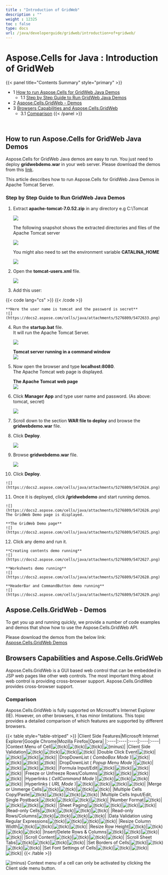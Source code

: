 ```yaml
---
title : "Introduction of GridWeb" 
description : "" 
weight : 12325 
toc : false
type: docs
url: /java/developerguide/gridweb/introduction+of+gridweb/
---
```


# Aspose.Cells for Java : Introduction of GridWeb


{{< panel title="Contents Summary" style="primary" >}}
*   1 [How to run Aspose.Cells for GridWeb Java Demos](#how-to-run-aspose.cells-for-gridweb-java-demos)
    *   1.1 [Step by Step Guide to Run GridWeb Java Demos](#step-by-step-guide-to-run-gridweb-java-demos)
*   2 [Aspose.Cells.GridWeb - Demos](#aspose.cells.gridweb---demos)
*   3 [Browsers Capabilities and Aspose.Cells.GridWeb](#browsers-capabilities-and-aspose.cells.gridweb)
    *   3.1 [Comparison](#comparison)
{{< /panel >}}
 

 

## How to run Aspose.Cells for GridWeb Java Demos

Aspose.Cells for GridWeb Java demos are easy to run. You just need to deploy **gridwebdemo.war** in your web server. Please download the demos from this [link](https://forum.aspose.com/uploads/discourse_instance3/22292).

This article describes how to run Aspose.Cells for GridWeb Java Demos in Apache Tomcat Server.

### Step by Step Guide to Run GridWeb Java Demos

1.  Extract **apache-tomcat-7.0.52.zip** in any directory e.g C:\\Tomcat  
      
    ![](https://docs2.aspose.com/cells/java/attachments/5276809/5472644.png)  
      
    The following snapshot shows the extracted directories and files of the Apache Tomcat server  
      
    ![](https://docs2.aspose.com/cells/java/attachments/5276809/5472630.png)  
      
    You might also need to set the environment variable **CATALINA\_HOME**  
      
    ![](https://docs2.aspose.com/cells/java/attachments/5276809/5472631.png)
2.  Open the **tomcat-users.xml** file.  
      
    ![](https://docs2.aspose.com/cells/java/attachments/5276809/5472632.png)
3.  Add this user:
    
{{< code lang="cs" >}}
  <role rolename="manager-gui"/>
  <user username="tomcat" password="secret" roles="manager-gui"/>
{{< /code >}}
    
      
      
    **Here the user name is tomcat and the password is secret**  
    ![](https://docs2.aspose.com/cells/java/attachments/5276809/5472633.png)
    
4.  Run the **startup.bat** file.  
    It will run the Apache Tomcat Server.  
      
    ![](https://docs2.aspose.com/cells/java/attachments/5276809/5472634.png)  
      
    **Tomcat server running in a command window**  
    ![](https://docs2.aspose.com/cells/java/attachments/5276809/5472635.png)
5.  Now open the browser and type **localhost:8080**.  
    The Apache Tomcat web page is displayed.  
      
    **The Apache Tomcat web page**  
    ![](https://docs2.aspose.com/cells/java/attachments/5276809/5472636.png)
6.  Click **Manager App** and type user name and password. (As above: tomcat, secret)  
      
    ![](https://docs2.aspose.com/cells/java/attachments/5276809/5472637.png)
7.  Scroll down to the section **WAR file to deploy** and browse the **gridwebdemo.war** file.
8.  Click **Deploy**.  
      
    ![](https://docs2.aspose.com/cells/java/attachments/5276809/5472622.png)
9.  Browse **gridwebdemo.war** file.  
      
    ![](https://docs2.aspose.com/cells/java/attachments/5276809/5472623.png)
10.  Click **Deploy**.  
      
    ![](https://docs2.aspose.com/cells/java/attachments/5276809/5472624.png)
11.  Once it is deployed, click **/gridwebdemo** and start running demos.  
      
    ![](https://docs2.aspose.com/cells/java/attachments/5276809/5472626.png)  
    The GridWeb Demo page is displayed.  
      
    **The GridWeb Demo page**  
    ![](https://docs2.aspose.com/cells/java/attachments/5276809/5472625.png)
12.  Click any demo and run it.  
      
    **Creating contents demo running**  
    ![](https://docs2.aspose.com/cells/java/attachments/5276809/5472627.png)  
      
    **Worksheets demo running**  
    ![](https://docs2.aspose.com/cells/java/attachments/5276809/5472628.png)  
      
    **HeaderBar and CommandButton demo running**  
    ![](https://docs2.aspose.com/cells/java/attachments/5276809/5472629.png)

## Aspose.Cells.GridWeb - Demos

To get you up and running quickly, we provide a number of code examples and demos that show how to use the Aspose.Cells.GridWeb API.

Please download the demos from the below link:  
[Aspose.Cells.GridWeb Demos](https://forum.aspose.com/uploads/discourse_instance3/22292)

## Browsers Capabilities and Aspose.Cells.GridWeb

Aspose.Cells.GridWeb is a GUI based web control that can be embedded in JSP web pages like other web controls. The most important thing about web control is providing cross-browser support. Aspose.Cells.GridWeb provides cross-browser support.

### Comparison

Aspose.Cells.GridWeb is fully supported on Microsoft's Internet Explorer (IE). However, on other browsers, it has minor limitations. This topic provides a detailed comparison of which features are supported by different browsers.

{{< table style="table-striped" >}}
|Client Side Features|Microsoft Internet Explorer|Google Chrome|Mozilla Firefox|Opera|
|:----|:----|:----|:----|:----|
|Context Menu of Cell|![(tick)](https://docs2.aspose.com/cells/java/images/icons/emoticons/check.png)|![(tick)](https://docs2.aspose.com/cells/java/images/icons/emoticons/check.png)|![(tick)](https://docs2.aspose.com/cells/java/images/icons/emoticons/check.png)|![(minus)](s/en_GB-1988229788/4108/b47156ace146e4f759b49ef98258cb637bdd5af8.5/_/images/icons/emoticons/forbidden.png)|
|Client Side Validation|![(tick)](https://docs2.aspose.com/cells/java/images/icons/emoticons/check.png)|![(tick)](https://docs2.aspose.com/cells/java/images/icons/emoticons/check.png)|![(tick)](https://docs2.aspose.com/cells/java/images/icons/emoticons/check.png)|![(tick)](https://docs2.aspose.com/cells/java/images/icons/emoticons/check.png)|
|Double Click Event|![(tick)](https://docs2.aspose.com/cells/java/images/icons/emoticons/check.png)|![(tick)](https://docs2.aspose.com/cells/java/images/icons/emoticons/check.png)|![(tick)](https://docs2.aspose.com/cells/java/images/icons/emoticons/check.png)|![(tick)](https://docs2.aspose.com/cells/java/images/icons/emoticons/check.png)|
|DropDownList ( *ComboBox Mode* )|![(tick)](https://docs2.aspose.com/cells/java/images/icons/emoticons/check.png)|![(tick)](https://docs2.aspose.com/cells/java/images/icons/emoticons/check.png)|![(tick)](https://docs2.aspose.com/cells/java/images/icons/emoticons/check.png)|![(tick)](https://docs2.aspose.com/cells/java/images/icons/emoticons/check.png)|
|DropDownList ( *Popup Menu Mode* )|![(tick)](https://docs2.aspose.com/cells/java/images/icons/emoticons/check.png)|![(tick)](https://docs2.aspose.com/cells/java/images/icons/emoticons/check.png)|![(tick)](https://docs2.aspose.com/cells/java/images/icons/emoticons/check.png)|![(tick)](https://docs2.aspose.com/cells/java/images/icons/emoticons/check.png)|
|Formula Input/Edit|![(tick)](https://docs2.aspose.com/cells/java/images/icons/emoticons/check.png)|![(tick)](https://docs2.aspose.com/cells/java/images/icons/emoticons/check.png)|![(tick)](https://docs2.aspose.com/cells/java/images/icons/emoticons/check.png)|![(tick)](https://docs2.aspose.com/cells/java/images/icons/emoticons/check.png)|
|Freeze or Unfreeze Rows/Columns|![(tick)](https://docs2.aspose.com/cells/java/images/icons/emoticons/check.png)|![(tick)](https://docs2.aspose.com/cells/java/images/icons/emoticons/check.png)|![(tick)](https://docs2.aspose.com/cells/java/images/icons/emoticons/check.png)|![(tick)](https://docs2.aspose.com/cells/java/images/icons/emoticons/check.png)|
|Hyperlinks ( *CellCommand Mode* )|![(tick)](https://docs2.aspose.com/cells/java/images/icons/emoticons/check.png)|![(tick)](https://docs2.aspose.com/cells/java/images/icons/emoticons/check.png)|![(tick)](https://docs2.aspose.com/cells/java/images/icons/emoticons/check.png)|![(tick)](https://docs2.aspose.com/cells/java/images/icons/emoticons/check.png)|
|Hyperlinks ( *URL Mode* )|![(tick)](https://docs2.aspose.com/cells/java/images/icons/emoticons/check.png)|![(tick)](https://docs2.aspose.com/cells/java/images/icons/emoticons/check.png)|![(tick)](https://docs2.aspose.com/cells/java/images/icons/emoticons/check.png)|![(tick)](https://docs2.aspose.com/cells/java/images/icons/emoticons/check.png)|
|Merge or Unmerge Cells|![(tick)](https://docs2.aspose.com/cells/java/images/icons/emoticons/check.png)|![(tick)](https://docs2.aspose.com/cells/java/images/icons/emoticons/check.png)|![(tick)](https://docs2.aspose.com/cells/java/images/icons/emoticons/check.png)|![(tick)](https://docs2.aspose.com/cells/java/images/icons/emoticons/check.png)|
|Multiple Cells Copy/Paste|![(tick)](https://docs2.aspose.com/cells/java/images/icons/emoticons/check.png)|![(tick)](https://docs2.aspose.com/cells/java/images/icons/emoticons/check.png)|![(tick)](https://docs2.aspose.com/cells/java/images/icons/emoticons/check.png)|![(tick)](https://docs2.aspose.com/cells/java/images/icons/emoticons/check.png)|
|Multiple Cells Input/Edit, Single Postback|![(tick)](https://docs2.aspose.com/cells/java/images/icons/emoticons/check.png)|![(tick)](https://docs2.aspose.com/cells/java/images/icons/emoticons/check.png)|![(tick)](https://docs2.aspose.com/cells/java/images/icons/emoticons/check.png)|![(tick)](https://docs2.aspose.com/cells/java/images/icons/emoticons/check.png)|
|Number Format|![(tick)](https://docs2.aspose.com/cells/java/images/icons/emoticons/check.png)|![(tick)](https://docs2.aspose.com/cells/java/images/icons/emoticons/check.png)|![(tick)](https://docs2.aspose.com/cells/java/images/icons/emoticons/check.png)|![(tick)](https://docs2.aspose.com/cells/java/images/icons/emoticons/check.png)|
|Sheet Paging|![(tick)](https://docs2.aspose.com/cells/java/images/icons/emoticons/check.png)|![(tick)](https://docs2.aspose.com/cells/java/images/icons/emoticons/check.png)|![(tick)](https://docs2.aspose.com/cells/java/images/icons/emoticons/check.png)|![(tick)](https://docs2.aspose.com/cells/java/images/icons/emoticons/check.png)|
|Read-only Cells|![(tick)](https://docs2.aspose.com/cells/java/images/icons/emoticons/check.png)|![(tick)](https://docs2.aspose.com/cells/java/images/icons/emoticons/check.png)|![(tick)](https://docs2.aspose.com/cells/java/images/icons/emoticons/check.png)|![(tick)](https://docs2.aspose.com/cells/java/images/icons/emoticons/check.png)|
|Read-only Rows/Columns|![(tick)](https://docs2.aspose.com/cells/java/images/icons/emoticons/check.png)|![(tick)](https://docs2.aspose.com/cells/java/images/icons/emoticons/check.png)|![(tick)](https://docs2.aspose.com/cells/java/images/icons/emoticons/check.png)|![(tick)](https://docs2.aspose.com/cells/java/images/icons/emoticons/check.png)|
|Data Validation using Regular Expressions|![(tick)](https://docs2.aspose.com/cells/java/images/icons/emoticons/check.png)|![(tick)](https://docs2.aspose.com/cells/java/images/icons/emoticons/check.png)|![(tick)](https://docs2.aspose.com/cells/java/images/icons/emoticons/check.png)|![(tick)](https://docs2.aspose.com/cells/java/images/icons/emoticons/check.png)|
|Resize Column Width|![(tick)](https://docs2.aspose.com/cells/java/images/icons/emoticons/check.png)|![(tick)](https://docs2.aspose.com/cells/java/images/icons/emoticons/check.png)|![(tick)](https://docs2.aspose.com/cells/java/images/icons/emoticons/check.png)|![(tick)](https://docs2.aspose.com/cells/java/images/icons/emoticons/check.png)|
|Resize Row Height|![(tick)](https://docs2.aspose.com/cells/java/images/icons/emoticons/check.png)|![(tick)](https://docs2.aspose.com/cells/java/images/icons/emoticons/check.png)|![(tick)](https://docs2.aspose.com/cells/java/images/icons/emoticons/check.png)|![(tick)](https://docs2.aspose.com/cells/java/images/icons/emoticons/check.png)|
|Insert/Delete Rows & Columns|![(tick)](https://docs2.aspose.com/cells/java/images/icons/emoticons/check.png)|![(tick)](https://docs2.aspose.com/cells/java/images/icons/emoticons/check.png)|![(tick)](https://docs2.aspose.com/cells/java/images/icons/emoticons/check.png)|![(tick)](https://docs2.aspose.com/cells/java/images/icons/emoticons/check.png)|
|Scroll Content|![(tick)](https://docs2.aspose.com/cells/java/images/icons/emoticons/check.png)|![(tick)](https://docs2.aspose.com/cells/java/images/icons/emoticons/check.png)|![(tick)](https://docs2.aspose.com/cells/java/images/icons/emoticons/check.png)|![(tick)](https://docs2.aspose.com/cells/java/images/icons/emoticons/check.png)|
|Scroll Sheet Tabs|![(tick)](https://docs2.aspose.com/cells/java/images/icons/emoticons/check.png)|![(tick)](https://docs2.aspose.com/cells/java/images/icons/emoticons/check.png)|![(tick)](https://docs2.aspose.com/cells/java/images/icons/emoticons/check.png)|![(tick)](https://docs2.aspose.com/cells/java/images/icons/emoticons/check.png)|
|Set Borders of Cells|![(tick)](https://docs2.aspose.com/cells/java/images/icons/emoticons/check.png)|![(tick)](https://docs2.aspose.com/cells/java/images/icons/emoticons/check.png)|![(tick)](https://docs2.aspose.com/cells/java/images/icons/emoticons/check.png)|![(tick)](https://docs2.aspose.com/cells/java/images/icons/emoticons/check.png)|
|Set Font Settings of Cells|![(tick)](https://docs2.aspose.com/cells/java/images/icons/emoticons/check.png)|![(tick)](https://docs2.aspose.com/cells/java/images/icons/emoticons/check.png)|![(tick)](https://docs2.aspose.com/cells/java/images/icons/emoticons/check.png)|![(tick)](https://docs2.aspose.com/cells/java/images/icons/emoticons/check.png)|
{{< /table >}}

![(minus)](s/en_GB-1988229788/4108/b47156ace146e4f759b49ef98258cb637bdd5af8.5/_/images/icons/emoticons/forbidden.png) Context menu of a cell can only be activated by clicking the Client side menu button.

